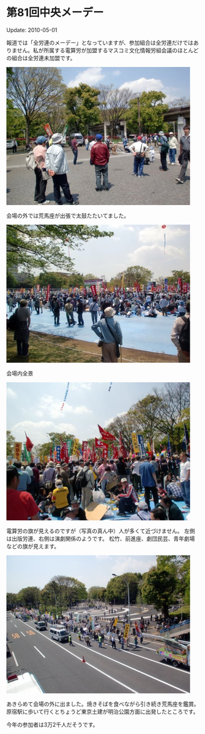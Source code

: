 第81回中央メーデー
=====

Update: 2010-05-01

報道では「全労連のメーデー」となっていますが、参加組合は全労連だけではありません。私が所属する電算労が加盟するマスコミ文化情報労組会議のほとんどの組合は全労連未加盟です。

![](20100501a.jpg)

会場の外では荒馬座が出張で太鼓たたいてました。

![](20100501b.jpg)

会場内全景

![](20100501c.jpg)

電算労の旗が見えるのですが（写真の真ん中）人が多くて近づけません。
左側は出版労連、右側は演劇関係のようです。
松竹、前進座、劇団民芸、青年劇場などの旗が見えます。

![](20100501d.jpg)

あきらめて会場の外に出ました。焼きそばを食べながら引き続き荒馬座を鑑賞。
原宿駅に歩いて行くとちょうど東京土建が明治公園方面に出発したところです。

今年の参加者は3万2千人だそうです。

